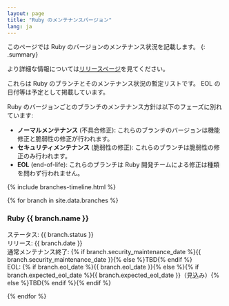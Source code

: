 ```yaml
---
layout: page
title: "Ruby のメンテナンスバージョン"
lang: ja
---
```


このページでは Ruby のバージョンのメンテナンス状況を記載します。
{: .summary}

より詳細な情報については[リリースページ](../releases/)を見てください。

これらは Ruby のブランチとそのメンテナンス状況の暫定リストです。
EOL の日付等は予定として掲載しています。

Ruby のバージョンごとのブランチのメンテナンス方針は以下のフェーズに別れています:

* **ノーマルメンテナンス** (不具合修正):
  これらのブランチのバージョンは機能修正と脆弱性の修正が行われます。
* **セキュリティメンテナンス** (脆弱性の修正):
  これらのブランチは脆弱性の修正のみ行われます。
* **EOL** (end-of-life):
  これらのブランチは Ruby 開発チームによる修正は種類を問わず行われません。

{% include branches-timeline.html %}

{% for branch in site.data.branches %}
### Ruby {{ branch.name }}

ステータス: {{ branch.status }}<br>
リリース: {{ branch.date }}<br>
通常メンテナンス終了: {% if branch.security_maintenance_date %}{{ branch.security_maintenance_date }}{% else %}TBD{% endif %}<br>
EOL: {% if branch.eol_date %}{{ branch.eol_date }}{% else %}{% if branch.expected_eol_date %}{{ branch.expected_eol_date }}（見込み）{% else %}TBD{% endif %}{% endif %}

{% endfor %}
